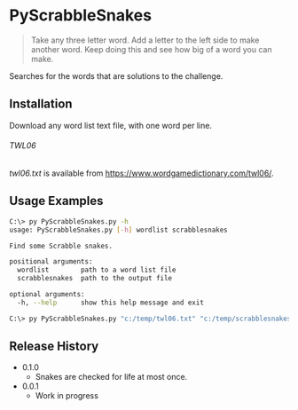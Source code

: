 # PyScrabbleSnakes
> Take any three letter word. Add a letter to the left side to make another word. Keep doing this and see how big of a word you can make.

Searches for the words that are solutions to the challenge.

## Installation

Download any word list text file, with one word per line.

###### TWL06

 _twl06.txt_ is available from https://www.wordgamedictionary.com/twl06/.

## Usage Examples

```sh
C:\> py PyScrabbleSnakes.py -h
usage: PyScrabbleSnakes.py [-h] wordlist scrabblesnakes

Find some Scrabble snakes.

positional arguments:
  wordlist        path to a word list file
  scrabblesnakes  path to the output file

optional arguments:
  -h, --help      show this help message and exit
```

```sh
C:\> py PyScrabbleSnakes.py "c:/temp/twl06.txt" "c:/temp/scrabblesnakes.txt"
```

## Release History

* 0.1.0
    * Snakes are checked for life at most once.
* 0.0.1
    * Work in progress